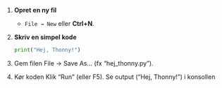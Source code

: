 1. **Opret en ny fil**  
   - `File → New` eller **Ctrl+N**.

2. **Skriv en simpel kode**  
   ```python
   print("Hej, Thonny!")
   ```
3. Gem filen
   File → Save As… (fx “hej_thonny.py”).

4. Kør koden
   Klik “Run” (eller F5).
   Se output (“Hej, Thonny!”) i konsollen
